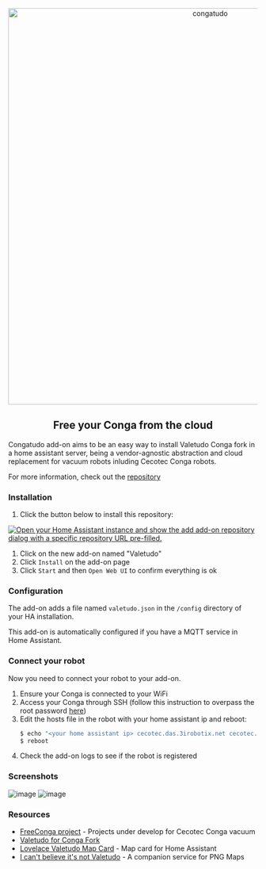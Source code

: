 <div align="center">
    <img src="https://github.com/txitxo0/congatudo-add-on/blob/main/images/logo.svg?raw=true" width="800" alt="congatudo">
    <p align="center"><h2>Free your Conga from the cloud</h2></p>
</div>

Congatudo add-on aims to be an easy way to install Valetudo Conga fork in a home assistant server, being a vendor-agnostic abstraction and cloud replacement for vacuum robots inluding Cecotec Conga robots.

For more information, check out the [repository](https://github.com/adrigzr/Valetudo)

### Installation

1. Click the button below to install this repository:

[![Open your Home Assistant instance and show the add add-on repository dialog with a specific repository URL pre-filled.](https://my.home-assistant.io/badges/supervisor_add_addon_repository.svg)](https://my.home-assistant.io/redirect/supervisor_add_addon_repository/?repository_url=https://github.com/txitxo0/congatudo-add-on)

1. Click on the new add-on named "Valetudo"
2. Click `Install` on the add-on page
3. Click `Start` and then `Open Web UI` to confirm everything is ok

### Configuration

The add-on adds a file named `valetudo.json` in the `/config` directory of your HA installation.

This add-on is automatically configured if you have a MQTT service in Home Assistant.

### Connect your robot

Now you need to connect your robot to your add-on.

1. Ensure your Conga is connected to your WiFi
2. Access your Conga through SSH (follow this instruction to overpass the root password [here](https://gitlab.com/freeconga/stuff/-/blob/master/docs/rooting-conga.md))
3. Edit the hosts file in the robot with your home assistant ip and reboot:
    ```bash
    $ echo "<your home assistant ip> cecotec.das.3irobotix.net cecotec.download.3irobotix.net cecotec.log.3irobotix.net cecotec.ota.3irobotix.net eu.das.3irobotics.net eu.log.3irobotics.net eu.ota.3irobotics.net cecotec-das.3irobotix.net cecotec-log.3irobotix.net cecotec-upgrade.3irobotix.net cecotec-download.3irobotix.net" >> /etc/hosts
    $ reboot
    ```
4. Check the add-on logs to see if the robot is registered 

### Screenshots

![image](https://github.com/txitxo0/congatudo-add-on/blob/main/images/MainMenu.png?raw=true)
![image](https://github.com/txitxo0/congatudo-add-on/blob/main/images/map.png?raw=true)

[//]: # (### Join the Discussion)

[//]: # ( Oficial Valetudo Telegram group https://t.me/joinchat/RdqOmVgwlck1M2Iy)
[//]: # ( Valetudo Telegram Cecotec Conga group https://t.me/freeconga)

### Resources

* [FreeConga project](https://gitlab.com/freeconga) - Projects under develop for Cecotec Conga vacuum
* [Valetudo for Conga Fork](https://github.com/adrigzr/Valetudo)
* [Lovelace Valetudo Map Card](https://github.com/TheLastProject/lovelace-valetudo-map-card) - Map card for Home Assistant
* [I can't believe it's not Valetudo](https://github.com/Hypfer/ICantBelieveItsNotValetudo) - A companion service for PNG Maps
